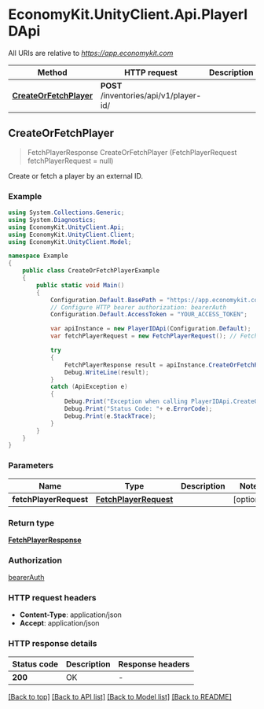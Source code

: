# EconomyKit.UnityClient.Api.PlayerIDApi

All URIs are relative to *https://app.economykit.com*

Method | HTTP request | Description
------------- | ------------- | -------------
[**CreateOrFetchPlayer**](PlayerIDApi.md#createorfetchplayer) | **POST** /inventories/api/v1/player-id/ | 



## CreateOrFetchPlayer

> FetchPlayerResponse CreateOrFetchPlayer (FetchPlayerRequest fetchPlayerRequest = null)



Create or fetch a player by an external ID.

### Example

```csharp
using System.Collections.Generic;
using System.Diagnostics;
using EconomyKit.UnityClient.Api;
using EconomyKit.UnityClient.Client;
using EconomyKit.UnityClient.Model;

namespace Example
{
    public class CreateOrFetchPlayerExample
    {
        public static void Main()
        {
            Configuration.Default.BasePath = "https://app.economykit.com";
            // Configure HTTP bearer authorization: bearerAuth
            Configuration.Default.AccessToken = "YOUR_ACCESS_TOKEN";

            var apiInstance = new PlayerIDApi(Configuration.Default);
            var fetchPlayerRequest = new FetchPlayerRequest(); // FetchPlayerRequest |  (optional) 

            try
            {
                FetchPlayerResponse result = apiInstance.CreateOrFetchPlayer(fetchPlayerRequest);
                Debug.WriteLine(result);
            }
            catch (ApiException e)
            {
                Debug.Print("Exception when calling PlayerIDApi.CreateOrFetchPlayer: " + e.Message );
                Debug.Print("Status Code: "+ e.ErrorCode);
                Debug.Print(e.StackTrace);
            }
        }
    }
}
```

### Parameters


Name | Type | Description  | Notes
------------- | ------------- | ------------- | -------------
 **fetchPlayerRequest** | [**FetchPlayerRequest**](FetchPlayerRequest.md)|  | [optional] 

### Return type

[**FetchPlayerResponse**](FetchPlayerResponse.md)

### Authorization

[bearerAuth](../README.md#bearerAuth)

### HTTP request headers

- **Content-Type**: application/json
- **Accept**: application/json


### HTTP response details
| Status code | Description | Response headers |
|-------------|-------------|------------------|
| **200** | OK |  -  |

[[Back to top]](#)
[[Back to API list]](../README.md#documentation-for-api-endpoints)
[[Back to Model list]](../README.md#documentation-for-models)
[[Back to README]](../README.md)


